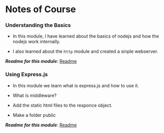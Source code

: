 #  Notes of Course


### Understanding the Basics

- In this module, I have learned about the basics of nodejs and how the nodejs work internally.

- I also learned about the `http` module and created a sinple webserver.

**_Readme for this module_**:
[Readme](Docs/3_Basic_node_js/3_Basic_node_js_readme.md)



### Using Express.js

- In this module we learn what is express.js and how to use it.

- What is middleware?

- Add the static html files to the responce object.

- Make a folder public

**_Readme for this module_**:
[Readme](Docs/5_Using_Express_js/5_Using_Express-js.md)